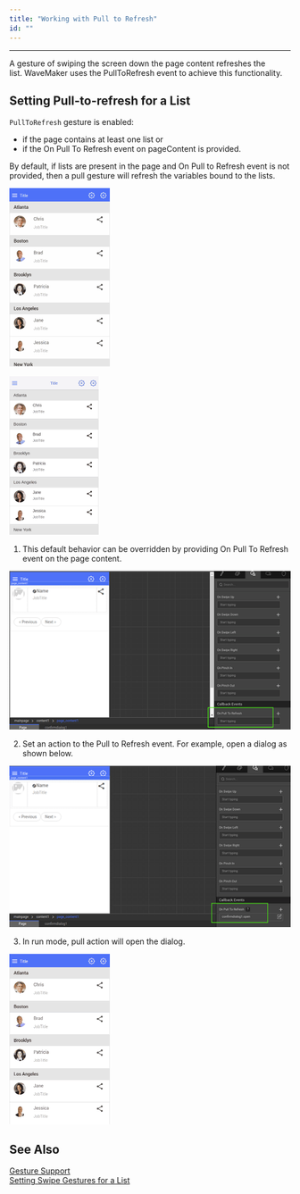 ```yaml
---
title: "Working with Pull to Refresh"
id: ""
---
```

---
A gesture of swiping the screen down the page content refreshes the list. WaveMaker uses the PullToRefresh event to achieve this functionality.

## Setting Pull-to-refresh for a List

`PullToRefresh` gesture is enabled:

- if the page contains at least one list or
- if the On Pull To Refresh event on pageContent is provided.

By default, if lists are present in the page and On Pull to Refresh event is not provided, then a pull gesture will refresh the variables bound to the lists.

[![](/learn/assets/pulltorefresh_android.gif)](/learn/assets/pulltorefresh_android.gif)       

[![](/learn/assets/pulltorefresh_ios.gif)](/learn/assets/pulltorefresh_ios.gif)

1. This default behavior can be overridden by providing On Pull To Refresh event on the page content.

[![](/learn/assets/SwipeList7.png)](/learn/assets/SwipeList7.png)

2. Set an action to the Pull to Refresh event. For example, open a dialog as shown below. 

[![](/learn/assets/SwipeList8.png)](/learn/assets/SwipeList8.png)

3. In run mode, pull action will open the dialog. 

[![](/learn/assets/pulltorefresh_dialog.gif)](/learn/assets/pulltorefresh_dialog.gif)

## See Also

[Gesture Support](/learn/hybrid-mobile/gesture-support/)   
[Setting Swipe Gestures for a List](/learn/how-tos/setting-swipe-gestures-list-widget/)   
